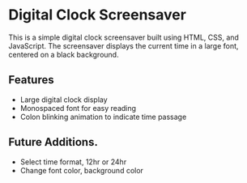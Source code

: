 # Digital Clock Screensaver

This is a simple digital clock screensaver built using HTML, CSS, and JavaScript. The screensaver displays the current time in a large font, centered on a black background. 

## Features
- Large digital clock display
- Monospaced font for easy reading
- Colon blinking animation to indicate time passage 

## Future Additions. 
- Select time format, 12hr or 24hr 
- Change font color, background color

